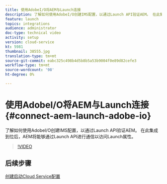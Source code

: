 ```yaml
---
title: 使用AdobeI/O将AEM与Launch连接
description: 了解如何使用AdobeI/O创建IMS配置，以通过Launch API验证AEM。 在此集成到位后，AEM将能够通过Launch API进行通信以访问Launch属性。
feature: launch
topics: integrations
audience: administrator
doc-type: technical video
activity: setup
version: cloud-service
kt: 5981
thumbnail: 38555.jpg
translation-type: tm+mt
source-git-commit: eabc325c498b4d5b8b5a53b9004f0e89d82cefe3
workflow-type: tm+mt
source-wordcount: '98'
ht-degree: 0%

---
```



# 使用AdobeI/O将AEM与Launch连接 {#connect-aem-launch-adobe-io}

了解如何使用AdobeI/O创建IMS配置，以通过Launch API验证AEM。 在此集成到位后，AEM将能够通过Launch API进行通信以访问Launch属性。

>[!VIDEO](https://video.tv.adobe.com/v/38555?quality=12&learn=on)

## 后续步骤

[创建启动Cloud Service配置](create-launch-cloud-service.md)
